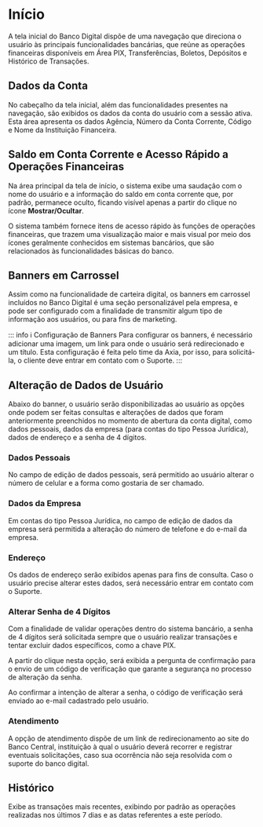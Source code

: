 # Início
A tela inicial do Banco Digital dispõe de uma navegação que direciona o usuário às principais funcionalidades bancárias, que reúne as operações financeiras disponíveis em Área PIX, Transferências, Boletos, Depósitos e Histórico de Transações.

## Dados da Conta
No cabeçalho da tela inicial, além das funcionalidades presentes na navegação, são exibidos os dados da conta do usuário com a sessão ativa. Esta área apresenta os dados Agência, Número da Conta Corrente, Código e Nome da Instituição Financeira.

## Saldo em Conta Corrente e Acesso Rápido a Operações Financeiras
Na área principal da tela de início, o sistema exibe uma saudação com o nome do usuário e a informação do saldo em conta corrente que, por padrão, permanece oculto, ficando visível apenas a partir do clique no ícone **Mostrar/Ocultar**.

O sistema também fornece itens de acesso rápido às funções de operações financeiras, que trazem uma visualização maior e mais visual por meio dos ícones geralmente conhecidos em sistemas bancários, que são relacionados às funcionalidades básicas do banco.

## Banners em Carrossel
Assim como na funcionalidade de carteira digital, os banners em carrossel incluídos no Banco Digital é uma seção personalizável pela empresa, e pode ser configurado com a finalidade de transmitir algum tipo de informação aos usuários, ou para fins de marketing.

::: info ℹ️ <infoblocktitle>Configuração de Banners</infoblocktitle>
<infoblocktext>Para configurar os banners, é necessário adicionar uma imagem, um link para onde o usuário será redirecionado e um título. Esta configuração é feita pelo time da Axia, por isso, para solicitá-la, o cliente deve entrar em contato com o Suporte.</infoblocktext>
:::

## Alteração de Dados de Usuário
Abaixo do banner, o usuário serão disponibilizadas ao usuário as opções onde podem ser feitas consultas e alterações de dados que foram anteriormente preenchidos no momento de abertura da conta digital, como dados pessoais, dados da empresa (para contas do tipo Pessoa Jurídica), dados de endereço e a senha de 4 dígitos.

### Dados Pessoais
No campo de edição de dados pessoais, será permitido ao usuário alterar o número de celular e a forma como gostaria de ser chamado.

### Dados da Empresa
Em contas do tipo Pessoa Jurídica, no campo de edição de dados da empresa será permitida a alteração do número de telefone e do e-mail da empresa.

### Endereço
Os dados de endereço serão exibidos apenas para fins de consulta. Caso o usuário precise alterar estes dados, será necessário entrar em contato com o Suporte.

### Alterar Senha de 4 Dígitos
Com a finalidade de validar operações dentro do sistema bancário, a senha de 4 dígitos será solicitada sempre que o usuário realizar transações e tentar excluir dados específicos, como a chave PIX.

A partir do clique nesta opção, será exibida a pergunta de confirmação para o envio de um código de verificação que garante a segurança no processo de alteração da senha.

Ao confirmar a intenção de alterar a senha, o código de verificação será enviado ao e-mail cadastrado pelo usuário.

### Atendimento
A opção de atendimento dispõe de um link de redirecionamento ao site do Banco Central, instituição à qual o usuário deverá recorrer e registrar eventuais solicitações, caso sua ocorrência não seja resolvida com o suporte do banco digital.

## Histórico
Exibe as transações mais recentes, exibindo por padrão as operações realizadas nos últimos 7 dias e as datas referentes a este período.